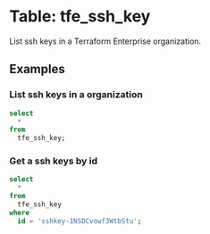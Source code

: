# Table: tfe_ssh_key

List ssh keys in a Terraform Enterprise organization.

## Examples

### List ssh keys in a organization

```sql
select
  *
from
  tfe_ssh_key;
```

### Get a ssh keys by id

```sql
select
  *
from
  tfe_ssh_key
where
  id = 'sshkey-1NSDCvowf3WtbStu';
```
